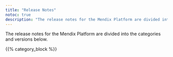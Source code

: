 ```yaml
---
title: "Release Notes"
notoc: true
description: "The release notes for the Mendix Platform are divided into various product categories and versions."
---
```


The release notes for the Mendix Platform are divided into the categories and versions below.

{{% category_block %}}

